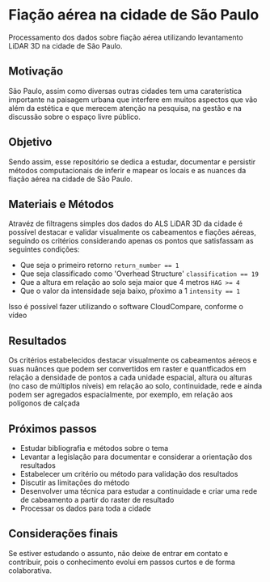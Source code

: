 # Fiação aérea na cidade de São Paulo

Processamento dos dados sobre fiação aérea utilizando levantamento LiDAR 3D na cidade de São Paulo.

## Motivação

São Paulo, assim como diversas outras cidades tem uma caraterística importante na paisagem urbana que interfere em muitos aspectos que vão além da estética e que merecem atenção na pesquisa, na gestão e na discussão sobre o espaço livre público. 

## Objetivo

Sendo assim, esse repositório se dedica a estudar, documentar e persistir métodos computacionais de inferir e mapear os locais e as nuances da fiação aérea na cidade de São Paulo.

## Materiais e Métodos

Atravéz de filtragens simples dos dados do ALS LiDAR 3D da cidade é possível destacar e validar visualmente os cabeamentos e fiações aéreas, seguindo os critérios considerando apenas os pontos que satisfassam as seguintes condições:
* Que seja o primeiro retorno `return_number == 1`
* Que seja classificado como 'Overhead Structure' `classification == 19`
* Que a altura em relação ao solo seja maior que 4 metros `HAG >= 4`
* Que o valor da intensidade seja baixo, pŕoximo a 1 `intensity == 1`

Isso é possível fazer utilizando o software CloudCompare, conforme o vídeo

## Resultados

Os critérios estabelecidos destacar visualmente os cabeamentos aéreos e suas nuânces que podem ser convertidos em raster e quantficados em relação a densidade de pontos a cada unidade espacial, altura ou alturas (no caso de múltiplos níveis) em relação ao solo, continuidade, rede e ainda podem ser agregados espacialmente, por exemplo, em relação aos polígonos de calçada

## Próximos passos

* Estudar bibliografia e métodos sobre o tema
* Levantar a legislação para documentar e considerar a orientação dos resultados
* Estabelecer um critério ou método para validação dos resultados
* Discutir as limitações do método
* Desenvolver uma técnica para estudar a continuidade e criar uma rede de cabeamento a partir do raster de resultado
* Processar os dados para toda a cidade

## Considerações finais

Se estiver estudando o assunto, não deixe de entrar em contato e contribuir, pois o conhecimento evolui em passos curtos e de forma colaborativa. 
